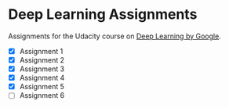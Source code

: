 # Deep Learning Assignments

Assignments for the Udacity course on [Deep Learning by Google](https://www.udacity.com/course/deep-learning--ud730).

- [x] Assignment 1
- [x] Assignment 2
- [x] Assignment 3
- [x] Assignment 4
- [x] Assignment 5
- [ ] Assignment 6
